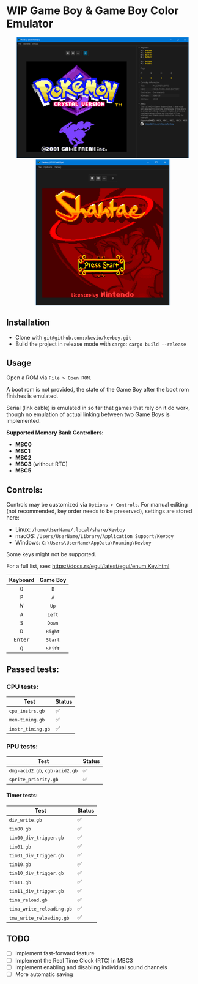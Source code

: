 # WIP Game Boy & Game Boy Color Emulator

<p float="left" align="middle">
<img src="icon/crystal.png" alt="Kirby's Dream Land 2" width="450" />
<img src="icon/shantae.png" alt="Kirby's Dream Land 2" width="350" />
</p>

## Installation

- Clone with `git@github.com:xkevio/kevboy.git`
- Build the project in release mode with `cargo`: `cargo build --release`

## Usage

Open a ROM via `File > Open ROM`.

A boot rom is not provided, the state of the Game Boy after the boot rom finishes is emulated.

Serial (link cable) is emulated in so far that games that rely on it do work, though no emulation of actual linking between two Game Boys is implemented.

**Supported Memory Bank Controllers:**

- **MBC0**
- **MBC1**
- **MBC2**
- **MBC3** (without RTC)
- **MBC5**

## Controls:

Controls may be customized via `Options > Controls`. For manual editing (not recommended, key order needs to be preserved), settings are stored here:

- Linux: `/home/UserName/.local/share/Kevboy`
- macOS: `/Users/UserName/Library/Application Support/Kevboy`
- Windows: `C:\Users\UserName\AppData\Roaming\Kevboy`

Some keys might not be supported.

For a full list, see: https://docs.rs/egui/latest/egui/enum.Key.html

|   **Keyboard**   | **Game Boy** |
|:----------------:|:------------:|
| <kbd>O</kbd>     | `B`          |
| <kbd>P</kbd>     | `A`          |
| <kbd>W</kbd>     | `Up`         |
| <kbd>A</kbd>     | `Left`       |
| <kbd>S</kbd>     | `Down`       |
| <kbd>D</kbd>     | `Right`      |
| <kbd>Enter</kbd> | `Start`      |
| <kbd>Q</kbd>     | `Shift`      |

## Passed tests:

### CPU tests:

| Test              | Status |
|-------------------|--------|
| `cpu_instrs.gb`   | ✅     |
| `mem-timing.gb`   | ✅     |
| `instr_timing.gb` | ✅     |

### PPU tests:

| Test              | Status |
|-------------------|--------|
| `dmg-acid2.gb`, `cgb-acid2.gb`   | ✅     |
| `sprite_priority.gb`   | ✅     |

#### Timer tests:

| Test                   | Status |
|------------------------|--------|
| `div_write.gb`         | ✅      |
| `tim00.gb`             | ✅      |
| `tim00_div_trigger.gb` | ✅      |
| `tim01.gb`             | ✅       |
| `tim01_div_trigger.gb` | ✅       |
| `tim10.gb`             | ✅       |
| `tim10_div_trigger.gb` | ✅       |
| `tim11.gb`             | ✅       |
| `tim11_div_trigger.gb` | ✅       |
| `tima_reload.gb`       | ✅       |
| `tima_write_reloading.gb`       | ✅       |
| `tma_write_reloading.gb`       | ✅       |

## TODO

- [ ] Implement fast-forward feature
- [ ] Implement the Real Time Clock (RTC) in MBC3
- [ ] Implement enabling and disabling individual sound channels
- [ ] More automatic saving
